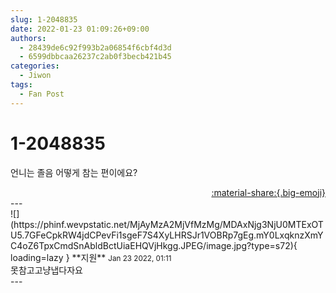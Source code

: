 ```yaml
---
slug: 1-2048835
date: 2022-01-23 01:09:26+09:00
authors:
  - 28439de6c92f993b2a06854f6cbf4d3d
  - 6599dbbcaa26237c2ab0f3becb421b45
categories:
  - Jiwon
tags:
  - Fan Post
---
```


# 1-2048835

<div class="post-container" markdown="1">
<div class="content-container md-sidebar__scrollwrap" markdown="1">

언니는 졸음 어떻게 참는 편이에요?

</div>
</div>

<div style="text-align: right;" markdown="1">
<a href="https://weverse.io/fromis9/fanpost/1-2048835" style="text-align: right;">:material-share:{.big-emoji}</a>
</div>
---

<div class="comments-container md-sidebar__scrollwrap" markdown="1">
<div class="comment" markdown="1">
<div class='id-container' markdown="1">
![](https://phinf.wevpstatic.net/MjAyMzA2MjVfMzMg/MDAxNjg3NjU0MTExOTU5.7GFeCpkRW4jdCPevFi1sgeF7S4XyLHRSJr1VOBRp7gEg.mY0LxqknzXmYC4oZ6TpxCmdSnAbldBctUiaEHQVjHkgg.JPEG/image.jpg?type=s72){ loading=lazy }
**<span class="artist">지원</span>** <small>Jan 23 2022, 01:11</small><br>
</div>
<div class='comment-body' markdown="1">
못참고고냥냅다자요
</div>
</div>
</div>
---
